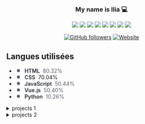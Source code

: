 <div align="center">
  
### My name is Ilia  💻
  
<img src="https://img.shields.io/badge/javascript%20-%23323330.svg?&style=for-the-badge&logo=javascript&logoColor=%23F7DF1E"/>
<img src="https://img.shields.io/badge/vue.js%20-%23323330.svg?&style=for-the-badge&logo=vuedotjs&logoColor=4FC08D"/>
<img src="https://img.shields.io/badge/html5%20-%23E34F26.svg?&style=for-the-badge&logo=html5&logoColor=white"/>
<img src="https://img.shields.io/badge/css3%20-%231572B6.svg?&style=for-the-badge&logo=css3&logoColor=white"/>
<img src="https://img.shields.io/badge/php-%23777BB4.svg?&style=for-the-badge&logo=php&logoColor=white"/>
<img src="https://img.shields.io/badge/mysql-%2300f.svg?&style=for-the-badge&logo=mysql&logoColor=white"/>
<img src="https://img.shields.io/badge/apache%20-%23D42029.svg?&style=for-the-badge&logo=apache&logoColor=white"/>
<img src="https://img.shields.io/badge/git%20-%23F05033.svg?&style=for-the-badge&logo=git&logoColor=white"/>

[![GitHub followers](https://img.shields.io/github/followers/WoZe-Clan?color=black&logo=github&label=Follow&style=for-the-badge)](https://github.com/WoZe-Clan)
[![Website](https://img.shields.io/website?down_color=red&down_message=Not%20available%20right%20now&style=for-the-badge&up_color=chartreuse&up_message=Visit&url=https%3A%2F%2Fgreep.fr)](https://wozze.fr/)
</div>


<h2>Langues utilisées</h2>

<div>
<span class="progress">
<span style="background-color: #f1e05a;width: 68.317%;" class="progress-item"></span><span style="background-color: #563d7c;width: 14.436%;" class="progress-item"></span><span style="background-color: #e34c26;width: 10.040%;" class="progress-item"></span><span style="background-color: #3572A5;width: 2.261%;" class="progress-item"></span><span style="background-color: #701516;width: 2.218%;" class="progress-item"></span><span style="background-color: #2b7489;width: 1.155%;" class="progress-item"></span><span style="background-color: #555555;width: 0.482%;" class="progress-item"></span><span style="background-color: #b07219;width: 0.430%;" class="progress-item"></span><span style="background-color: #f34b7d;width: 0.276%;" class="progress-item"></span><span style="background-color: #3D6117;width: 0.203%;" class="progress-item"></span><span style="background-color: #3A4E3A;width: 0.083%;" class="progress-item"></span><span style="background-color: #DA5B0B;width: 0.050%;" class="progress-item"></span><span style="background-color: #244776;width: 0.031%;" class="progress-item"></span><span style="background-color: #384d54;width: 0.009%;" class="progress-item"></span><span style="background-color: #89e051;width: 0.005%;" class="progress-item"></span><span style="background-color: #427819;width: 0.004%;" class="progress-item"></span>
</span>
</div>

<ul>


<li style="animation-delay: 0ms;">
<svg xmlns="http://www.w3.org/2000/svg" style="  fill: rgb(88, 96, 105);
  margin-right: 0.5ch;
  vertical-align: top;"
viewBox="0 0 16 16" version="1.1" width="16" height="16"><path
fill-rule="evenodd" d="M8 4a4 4 0 100 8 4 4 0 000-8z"></path></svg>
<span style=" font-weight: 600;
  margin-right: 4px;
  color: rgb(36, 41, 46);">HTML</span>
<span style="color: rgb(88, 96, 105)">80.32%</span>
</li>

<li style="animation-delay: 300ms;">
  <svg xmlns="http://www.w3.org/2000/svg" style="  fill: rgb(88, 96, 105);
  margin-right: 0.5ch;
  vertical-align: top;"
  viewBox="0 0 16 16" version="1.1" width="16" height="16"><path
  fill-rule="evenodd" d="M8 4a4 4 0 100 8 4 4 0 000-8z"></path></svg>
  <span style=" font-weight: 600;
  margin-right: 4px;
  color: rgb(36, 41, 46);">CSS</span>
  <span class="percent">70.04%</span>
  </li>


<li style="animation-delay: 150ms;">
<svg xmlns="http://www.w3.org/2000/svg" style="  fill: rgb(88, 96, 105);
  margin-right: 0.5ch;
  vertical-align: top;"
viewBox="0 0 16 16" version="1.1" width="16" height="16"><path
fill-rule="evenodd" d="M8 4a4 4 0 100 8 4 4 0 000-8z"></path></svg>
<span style=" font-weight: 600;
  margin-right: 4px;
  color: rgb(36, 41, 46);">JavaScript</span>
<span style="color: rgb(88, 96, 105)">50.44%</span>
</li>

<li style="animation-delay: 2100ms;">
  <svg xmlns="http://www.w3.org/2000/svg" style="  fill: rgb(88, 96, 105);
  margin-right: 0.5ch;
  vertical-align: top;"
  viewBox="0 0 16 16" version="1.1" width="16" height="16"><path
  fill-rule="evenodd" d="M8 4a4 4 0 100 8 4 4 0 000-8z"></path></svg>
  <span style=" font-weight: 600;
  margin-right: 4px;
  color: rgb(36, 41, 46);">Vue.js</span>
  <span style="color: rgb(88, 96, 105)">50.40%</span>
  </li>




<li style="animation-delay: 450ms;">
<svg xmlns="http://www.w3.org/2000/svg" style="  fill: rgb(88, 96, 105);
  margin-right: 0.5ch;
  vertical-align: top;"
viewBox="0 0 16 16" version="1.1" width="16" height="16"><path
fill-rule="evenodd" d="M8 4a4 4 0 100 8 4 4 0 000-8z"></path></svg>
<span style=" font-weight: 600;
  margin-right: 4px;
  color: rgb(36, 41, 46);">Python</span>
<span style="color: rgb(88, 96, 105)">10.26%</span>
</li>





</ul>

</div>
</foreignObject>
</g>
</g>
</svg>



<details>
  <summary>projects 1</summary>
  
<h2>Projet Vivacom</h2>

  [![gestionmatos](https://user-images.githubusercontent.com/57033110/244007142-7ded70ac-002d-4638-b36d-5cda00d4a386.JPG)](https://github.com/gestionmatos/gestionmatos)
  
</details>

<details>
  <summary>projects 2</summary>
  
<h2>Projet e-commerce</h2>

  [![e-commerce ](https://user-images.githubusercontent.com/57033110/199219843-e1fab2cf-1543-4692-aa1e-fba6cfe8548c.png)](https://github.com/la-musique-se-livre/e-commerce)

</details>
